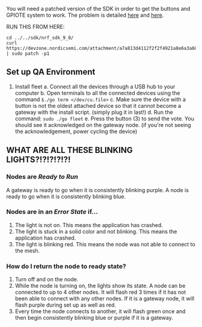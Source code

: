 You will need a patched version of the SDK in order to get the buttons and GPIOTE system to work. The problem is detailed [here](https://devzone.nordicsemi.com/question/47031/button-debouncer-nrf51822/) and [here](https://devzone.nordicsemi.com/question/40670/sdk81-and-sdk-90-app_gpiote-and-nrf_drv_gpiote-conflict/).

RUN THIS FROM HERE:
```
cd ../../sdk/nrf_sdk_9_0/
curl https://devzone.nordicsemi.com/attachment/a7a813d4112f2f2f4921a8e6a3a60b67 | sudo patch -p1
```

## Set up QA Environment
1. Install fleet
    a. Connect all the devices through a USB hub to your computer
    b. Open terminals to all the connected devices using the command `$./go term </dev/cu.file>`
    c. Make sure the device with a button is not the oldest attached device so that it cannot become a gateway with the install script. (simply plug it in last!)
    d. Run the command: `sudo ./go fleet`
    e. Press the button (3) to send the vote. You should see it acknowledged on the gateway node. (if you're not seeing the acknowledgement, power cycling the device)

## WHAT ARE ALL THESE BLINKING LIGHTS?!?!?!?!?!
### Nodes are *Ready to Run*
A gateway is ready to go when it is consistently blinking purple.
A node is ready to go when it is consistently blinking blue.

### Nodes are in an *Error State* if...
1. The light is not on. This means the application has crashed.
2. The light is stuck in a solid color and not blinking. This means the application has crashed.
3. The light is blinking red. This means the node was not able to connect to the mesh.

### How do I return the node to ready state?
1. Turn off and on the node.
2. While the node is turning on, the lights show its state. A node can be connected to up to 4 other nodes. It will flash red 3 times if it has not been able to connect with any other nodes. If it is a gateway node, it will flash purple during set up as well as red.
3. Every time the node connects to another, it will flash green once and then begin consistently blinking blue or purple if it is a gateway.
